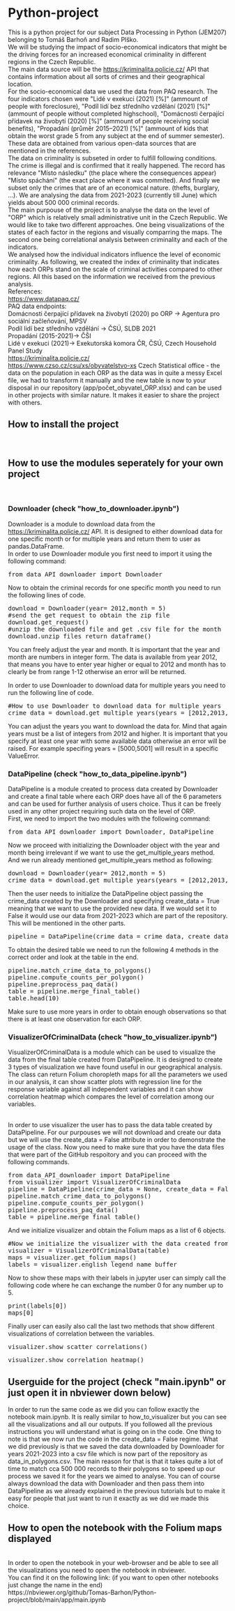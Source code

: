 # Python-project
This is a python project for our subject Data Processing in Python (JEM207) belonging to Tomáš Barhoň and Radim Plško.
<br/>
We will be studying the impact of socio-economical indicators that might be the driving forces for an increased economical criminality in different regions in the Czech Republic.
<br/>
The main data source will be the https://kriminalita.policie.cz/ API that contains information about all sorts of crimes and their geographical location.
<br/>
For the socio-economical data we used the data from PAQ research. The four indicators chosen were "Lidé v exekuci (2021) [%]" (ammount of people with foreclosure), "Podíl lidí bez středního vzdělání (2021) [%]" (ammount of people without completed highschool), "Domácnosti čerpající přídavek na živobytí (2020) [%]" (ammount of people receiving social benefits), "Propadání (průměr 2015–2021) [%]" (ammount of kids that obtain the worst grade 5 from any subject at the end of summer semester). These data are obtained from various open-data sources that are mentioned in the references.
<br/>
The data on criminality is subseted in order to fulfill following conditions. The crime is illegal and is confirmed that it really happened. The record has relevance "Místo následku" (the place where the consequences appear) "Místo spáchání" (the exact place where it was commited). And finally we subset only the crimes that are of an economical nature. (thefts, burglary, ...). We are analysing the data from 2021-2023 (currently till June) which yields about 500 000 criminal records.
<br/>
The main purpouse of the project is to analyse the data on the level of "ORP" which is relatively small administrative unit in the Czech Republic. We would like to take two different approaches. One being visualizations of the states of each factor in the regions and visually comparring the maps. The second one being correlational analysis between criminality and each of the indicators.
<br/>
We analysed how the individual indicators influence the level of economic criminality. As following, we created the index of criminality that indicates how each ORPs stand on the scale of criminal activities compared to other regions. All this based on the information we received from the previous analysis.
<br/>
References:
<br/>
https://www.datapaq.cz/
<br/>
PAQ data endpoints:
<br/>
Domácnosti čerpající přídavek na živobytí (2020) po ORP -> Agentura pro sociální začleňování, MPSV
<br/>
Podíl lidí bez středního vzdělání -> ČSÚ, SLDB 2021
<br/>
Propadání (2015-2021)-> ČŠI
<br/>
Lidé v exekuci (2021)-> Exekutorská komora ČR, ČSÚ, Czech Household Panel Study
<br/>
https://kriminalita.policie.cz/
<br/>
https://www.czso.cz/csu/xs/obyvatelstvo-xs
Czech Statistical office - the data on the population in each ORP
as the data was in quite a messy Excel file, we had to transform it manually and the new table is now to your disposal in our repository (app/počet_obyvatel_ORP.xlsx) and can be used in other projects with similar nature. It makes it easier to share the project with others.
<br/>

## How to install the project
<br/>

## How to use the modules seperately for your own project
<br/>

### Downloader (check "how_to_downloader.ipynb")
Downloader is a module to download data from the https://kriminalita.policie.cz/ API. It is designed to either download data for one specific month or for multiple years and return them to user as pandas.DataFrame.
<br/>
In order to use Downloader module you first need to import it using the following command:

<pre>
from data_API_downloader import Downloader
</pre>

Now to obtain the criminal records for one specific month you need to run the following lines of code.

<pre>
download = Downloader(year= 2012,month = 5)
#send the get request to obtain the zip file
download.get_request()
#unzip the downloaded file and get .csv file for the month
download.unzip_files_return_dataframe()
</pre>

You can freely adjust the year and month. It is important that the year and month are numbers in integer form. The data is available from year 2012, that means you have to enter year higher or equal to 2012 and month has to clearly be from range 1-12 otherwise an error will be returned.
<br/>

In order to use Downloader to download data for multiple years you need to run the following line of code.
<pre>
#How to use Downloader to download data for multiple years
crime_data = download.get_multiple_years(years = [2012,2013,2014])
</pre>
You can adjust the years you want to download the data for. Mind that again years must be a list of integers from 2012 and higher. It is important that you specify at least one year with some available data otherwise an error will be raised. For example specifing years = [5000,5001] will result in a specific ValueError.

### DataPipeline (check "how_to_data_pipeline.ipynb")
DataPipeline is a module created to process data created by Downloader and create a final table where each ORP does have all of the 6 parameters and can be used for further analysis of users choice. Thus it can be freely used in any other project requiring such data on the level of ORP.
<br/>
First, we need to import the two modules with the following command:

<pre>
from data_API_downloader import Downloader, DataPipeline
</pre>
Now we proceed with initializing the Downloader object with the year and month being irrelevant if we want to use the get_multiple_years method. And we run already mentioned get_multiple_years method as following:
<pre>
download = Downloader(year= 2012,month = 5)
crime_data = download.get_multiple_years(years = [2012,2013,2014])
</pre>
Then the user needs to initialize the DataPipeline object passing the crime_data created by the Downloader and specifying create_data = True meaning that we want to use the provided new data. If we would set it to False it would use our data from 2021-2023 which are part of the repository. This will be mentioned in the other parts.
<pre>
pipeline = DataPipeline(crime_data = crime_data, create_data = True)
</pre>
To obtain the desired table we need to run the following 4 methods in the correct order and look at the table in the end.
<pre>
pipeline.match_crime_data_to_polygons()
pipeline.compute_counts_per_polygon()
pipeline.preprocess_paq_data()
table = pipeline.merge_final_table()
table.head(10)
</pre>
Make sure to use more years in order to obtain enough observations so that there is at least one observation for each ORP.

### VisualizerOfCriminalData (check "how_to_visualizer.ipynb")
VisualizerOfCriminalData is a module which can be used to visualize the data from the final table created from DataPipeline. It is designed to create 3 types of visualization we have found useful in our geographical analysis. The class can return Folium choropleth maps for all the parameters we used in our analysis, it can show scatter plots with regression line for the response variable against all independent variables and it can show correlation heatmap which compares the level of correlation among our variables.

<br/>
In order to use visualizer the user has to pass the data table created by DataPipeline. For our purpouses we will not download and create our data but we will use the create_data = False attribute in order to demonstrate the usage of the class. Now you need to make sure that you have the data files that were part of the GitHub respoitory and you can proceed with the following commands.

<pre>
from data_API_downloader import DataPipeline
from visualizer import VisualizerOfCriminalData
pipeline = DataPipeline(crime_data = None, create_data = False)
pipeline.match_crime_data_to_polygons()
pipeline.compute_counts_per_polygon()
pipeline.preprocess_paq_data()
table = pipeline.merge_final_table()
</pre>

And we initialize visualizer and obtain the Folium maps as a list of 6 objects.

<pre>
#Now we initialize the visualizer with the data created from pipeline
visualizer = VisualizerOfCriminalData(table)
maps = visualizer.get_folium_maps()
labels = visualizer.english_legend_name_buffer
</pre>

Now to show these maps with their labels in jupyter user can simply call the following code where he can exchange the number 0 for any number up to 5.

<pre>
print(labels[0])
maps[0]
</pre>

Finally user can easily also call the last two methods that show different visualizations of correlation between the variables.

<pre>
visualizer.show_scatter_correlations()
</pre>

<pre>
visualizer.show_correlation_heatmap()
</pre>

## Userguide for the project (check "main.ipynb" or just open it in nbviewer down below)
In order to run the same code as we did you can follow exactly the notebook main.ipynb. It is really similar to how_to_visualizer but you can see all the visualizations and all our outputs. If you followed all the previous instructions you will understand what is going on in the code. One thing to note is that we now run the code in the create_data = False regime. What we did previously is that we saved the data downloaded by Downloader for years 2021-2023 into a csv file which is now part of the repository as data_in_polygons.csv. The main reason for that is that it takes quite a lot of time to match cca 500 000 records to their polygons so to speed up our process we saved it for the years we aimed to analyse. You can of course always download the data with Downloader and then pass them into DataPipeline as we already explained in the previous tutorials but to make it easy for people that just want to run it exactly as we did we made this choice.
<br/>

## How to open the notebook with the Folium maps displayed
<br/>
In order to open the notebook in your web-browser and be able to see all the visualizations you need to open the notebook in nbviewer. 
<br/>
You can find it on the following link: (if you want to open other notebooks just change the name in the end)
<br/>
https://nbviewer.org/github/Tomas-Barhon/Python-project/blob/main/app/main.ipynb





